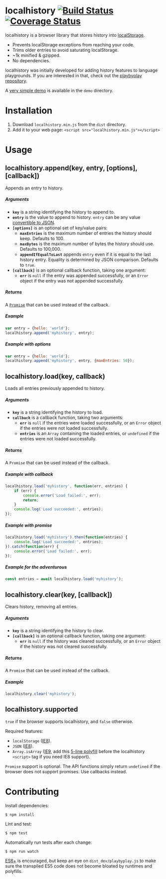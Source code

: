 # localhistory [![Build Status](https://travis-ci.org/peferron/localhistory.svg?branch=master)](https://travis-ci.org/peferron/localhistory) [![Coverage Status](https://coveralls.io/repos/peferron/localhistory/badge.svg)](https://coveralls.io/r/peferron/localhistory)

localhistory is a browser library that stores history into [localStorage](https://developer.mozilla.org/en-US/docs/Web/API/Web_Storage_API/Using_the_Web_Storage_API).

* Prevents localStorage exceptions from reaching your code.
* Trims older entries to avoid saturating localStorage.
* ~1k minified & gzipped.
* No dependencies.

localhistory was initially developed for adding history features to language playgrounds. If you are interested in that, check out the [playbyplay repository](https://github.com/peferron/playbyplay).

A [very simple demo](https://rawgit.com/peferron/localhistory/master/demo/index.html) is available in the `demo` directory.

# Installation

1. Download `localhistory.min.js` from the `dist` directory.
2. Add it to your web page: `<script src="localhistory.min.js"></script>`

# Usage

## localhistory.append(key, entry, [options], [callback])

Appends an entry to history.

##### Arguments

* **`key`** is a string identifying the history to append to.
* **`entry`** is the value to append to history. `entry` can be any value [convertible to JSON](https://developer.mozilla.org/en-US/docs/Web/JavaScript/Reference/Global_Objects/JSON/stringify).
* **`[options]`** is an optional set of key/value pairs:
  * **`maxEntries`** is the maximum number of entries the history should keep. Defaults to 100.
  * **`maxBytes`** is the maximum number of bytes the history should use. Defaults to 100,000.
  * **`appendIfEqualToLast`** appends `entry` even if it is equal to the last history entry. Equality is determined by JSON comparison. Defaults to `true`.
* **`[callback]`** is an optional callback function, taking one argument:
  * **`err`** is `null` if the entry was appended successfully, or an `Error` object if the entry was not appended successfully.

##### Returns

A [`Promise`](https://developer.mozilla.org/en-US/docs/Web/JavaScript/Reference/Global_Objects/Promise) that can be used instead of the callback.

##### Example

```js
var entry = {hello: 'world'};
localhistory.append('myhistory', entry);
```

##### Example with options

```js
var entry = {hello: 'world'};
localhistory.append('myhistory', entry, {maxEntries: 50});
```

## localhistory.load(key, callback)

Loads all entries previously appended to history.

##### Arguments

* **`key`** is a string identifying the history to load.
* **`callback`** is a callback function, taking two arguments:
  * **`err`** is `null` if the entries were loaded successfully, or an `Error` object if the entries were not loaded successfully.
  * **`entries`** is an `Array` containing the loaded entries, or `undefined` if the entries were not loaded successfully.

##### Returns

A `Promise` that can be used instead of the callback.

##### Example with callback

```js
localhistory.load('myhistory', function(err, entries) {
    if (err) {
        console.error('Load failed:', err);
        return;
    }
    console.log('Load succeeded:', entries);
});
```

##### Example with promise

```js
localhistory.load('myhistory').then(function(entries) {
    console.log('Load succeeded:', entries);
}).catch(function(err) {
    console.error('Load failed:', err);
});
```

##### Example for the adventurous

```js
const entries = await localhistory.load('myhistory');
```

## localhistory.clear(key, [callback])

Clears history, removing all entries.

##### Arguments

* **`key`** is a string identifying the history to clear.
* **`[callback]`** is an optional callback function, taking one argument:
  * **`err`** is `null` if the history was cleared successfully, or an `Error` object if the history was not cleared successfully.

##### Returns

A `Promise` that can be used instead of the callback.

##### Example

```js
localhistory.clear('myhistory');
```

## localhistory.supported

`true` if the browser supports localhistory, and `false` otherwise.

Required features:

* `localStorage` ([IE8]((http://caniuse.com/#feat=namevalue-storage))).
* `JSON` ([IE8](http://caniuse.com/#feat=json)).
* `Array.isArray` ([IE9]((https://developer.mozilla.org/en-US/docs/Web/JavaScript/Reference/Global_Objects/Array/isArray#Browser_compatibility)), add this [5-line polyfill](https://developer.mozilla.org/en-US/docs/Web/JavaScript/Reference/Global_Objects/Array/isArray#Polyfill) before the localhistory `<script>` tag if you need IE8 support).

`Promise` support is optional. The API functions simply return `undefined` if the browser does not support promises. Use callbacks instead.

# Contributing

Install dependencies:

```shell
$ npm install
```

Lint and test:

```shell
$ npm test
```

Automatically run tests after each change:

```shell
$ npm run watch
```

[ES6+](https://github.com/lukehoban/es6features) is encouraged, but keep an eye on `dist_dev/playbyplay.js` to make sure the transpiled ES5 code does not become bloated by runtimes and polyfills.
